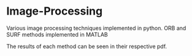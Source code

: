 # Image-Processing
Various image processing techniques implemented in python.
ORB and SURF methods implemented in MATLAB

The results of each method can be seen in their respective pdf.
